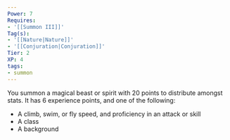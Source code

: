 ```yaml
---
Power: 7
Requires:
- '[[Summon III]]'
Tag(s):
- '[[Nature|Nature]]'
- '[[Conjuration|Conjuration]]'
Tier: 2
XP: 4
tags:
- summon
---
```


You summon a magical beast or spirit with 20 points to distribute amongst stats.  It has 6 experience points, and one of the following: 
- A climb, swim, or fly speed, and proficiency in an attack or skill
- A class 
- A background